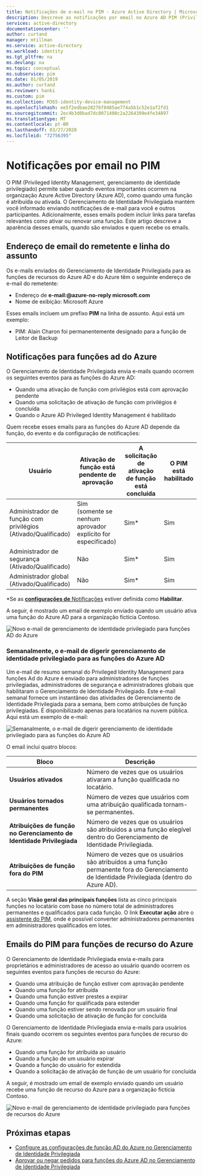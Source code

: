 ```yaml
---
title: Notificações de e-mail no PIM - Azure Active Directory | Microsoft Docs
description: Descreve as notificações por email no Azure AD PIM (Privileged Identity Management).
services: active-directory
documentationcenter: ''
author: curtand
manager: mtillman
ms.service: active-directory
ms.workload: identity
ms.tgt_pltfrm: na
ms.devlang: na
ms.topic: conceptual
ms.subservice: pim
ms.date: 01/05/2019
ms.author: curtand
ms.reviewer: hanki
ms.custom: pim
ms.collection: M365-identity-device-management
ms.openlocfilehash: ee5f2edbae28276f8485ae774a5b1c52e1af2fd1
ms.sourcegitcommit: 2ec4b3d0bad7dc0071400c2a2264399e4fe34897
ms.translationtype: MT
ms.contentlocale: pt-BR
ms.lasthandoff: 03/27/2020
ms.locfileid: "72756395"
---
```

# <a name="email-notifications-in-pim"></a>Notificações por email no PIM

O PIM (Privileged Identity Management, gerenciamento de identidade privilegiado) permite saber quando eventos importantes ocorrem na organização Azure Active Directory (Azure AD), como quando uma função é atribuída ou ativada. O Gerenciamento de Identidade Privilegiada mantém você informado enviando notificações de e-mail para você e outros participantes. Adicionalmente, esses emails podem incluir links para tarefas relevantes como ativar ou renovar uma função. Este artigo descreve a aparência desses emails, quando são enviados e quem recebe os emails.

## <a name="sender-email-address-and-subject-line"></a>Endereço de email do remetente e linha do assunto

Os e-mails enviados do Gerenciamento de Identidade Privilegiada para as funções de recursos do Azure AD e do Azure têm o seguinte endereço de e-mail do remetente:

- Endereço de **e-mail:\@azure-no-reply microsoft.com**
- Nome de exibição: Microsoft Azure

Esses emails incluem um prefixo **PIM** na linha de assunto. Aqui está um exemplo:

- PIM: Alain Charon foi permanentemente designado para a função de Leitor de Backup

## <a name="notifications-for-azure-ad-roles"></a>Notificações para funções ad do Azure

O Gerenciamento de Identidade Privilegiada envia e-mails quando ocorrem os seguintes eventos para as funções do Azure AD:

- Quando uma ativação de função com privilégios está com aprovação pendente
- Quando uma solicitação de ativação de função com privilégios é concluída
- Quando o Azure AD Privileged Identity Management é habilitado

Quem recebe esses emails para as funções do Azure AD depende da função, do evento e da configuração de notificações:

| Usuário | Ativação de função está pendente de aprovação | A solicitação de ativação de função está concluída | O PIM está habilitado |
| --- | --- | --- | --- |
| Administrador de função com privilégios</br>(Ativado/Qualificado) | Sim</br>(somente se nenhum aprovador explícito for especificado) | Sim* | Sim |
| Administrador de segurança</br>(Ativado/Qualificado) | Não | Sim* | Sim |
| Administrador global</br>(Ativado/Qualificado) | Não | Sim* | Sim |

\*Se as [**configurações de** Notificações](pim-how-to-change-default-settings.md#notifications) estiver definida como **Habilitar**.

A seguir, é mostrado um email de exemplo enviado quando um usuário ativa uma função do Azure AD para a organização fictícia Contoso.

![Novo e-mail de gerenciamento de identidade privilegiado para funções AD do Azure](./media/pim-email-notifications/email-directory-new.png)

### <a name="weekly-privileged-identity-management-digest-email-for-azure-ad-roles"></a>Semanalmente, o e-mail de digerir gerenciamento de identidade privilegiado para as funções do Azure AD

Um e-mail de resumo semanal do Privileged Identity Management para funções Ad do Azure é enviado para administradores de funções privilegiadas, administradores de segurança e administradores globais que habilitaram o Gerenciamento de Identidade Privilegiado. Este e-mail semanal fornece um instantâneo das atividades de Gerenciamento de Identidade Privilegiada para a semana, bem como atribuições de função privilegiadas. É disponibilizado apenas para locatários na nuvem pública. Aqui está um exemplo de e-mail:

![Semanalmente, o e-mail de digerir gerenciamento de identidade privilegiado para as funções do Azure AD](./media/pim-email-notifications/email-directory-weekly.png)

O email inclui quatro blocos:

| Bloco | Descrição |
| --- | --- |
| **Usuários ativados** | Número de vezes que os usuários ativaram a função qualificada no locatário. |
| **Usuários tornados permanentes** | Número de vezes que usuários com uma atribuição qualificada tornam-se permanentes. |
| **Atribuições de função no Gerenciamento de Identidade Privilegiada** | Número de vezes que os usuários são atribuídos a uma função elegível dentro do Gerenciamento de Identidade Privilegiada. |
| **Atribuições de função fora do PIM** | Número de vezes que os usuários são atribuídos a uma função permanente fora do Gerenciamento de Identidade Privilegiada (dentro do Azure AD). |

A seção **Visão geral das principais funções** lista as cinco principais funções no locatário com base no número total de administradores permanentes e qualificados para cada função. O link **Executar ação** abre o [assistente do PIM](pim-security-wizard.md), onde é possível converter administradores permanentes em administradores qualificados em lotes.

## <a name="pim-emails-for-azure-resource-roles"></a>Emails do PIM para funções de recurso do Azure

O Gerenciamento de Identidade Privilegiada envia e-mails para proprietários e administradores de acesso ao usuário quando ocorrem os seguintes eventos para funções de recurso do Azure:

- Quando uma atribuição de função estiver com aprovação pendente
- Quando uma função for atribuída
- Quando uma função estiver prestes a expirar
- Quando uma função for qualificada para estender
- Quando uma função estiver sendo renovada por um usuário final
- Quando uma solicitação de ativação de função for concluída

O Gerenciamento de Identidade Privilegiada envia e-mails para usuários finais quando ocorrem os seguintes eventos para funções de recurso do Azure:

- Quando uma função for atribuída ao usuário
- Quando a função de um usuário expirar
- Quando a função do usuário for estendida
- Quando a solicitação de ativação de função de um usuário for concluída

A seguir, é mostrado um email de exemplo enviado quando um usuário recebe uma função de recurso do Azure para a organização fictícia Contoso.

![Novo e-mail de gerenciamento de identidade privilegiado para funções de recursos do Azure](./media/pim-email-notifications/email-resources-new.png)

## <a name="next-steps"></a>Próximas etapas

- [Configure as configurações de função AD do Azure no Gerenciamento de Identidade Privilegiada](pim-how-to-change-default-settings.md)
- [Aprovar ou negar pedidos para funções do Azure AD no Gerenciamento de Identidade Privilegiada](azure-ad-pim-approval-workflow.md)
